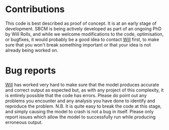 # Contributions

This code is best described as proof of concept. It is at an early stage of development. SBCM is being actively developed as part of an ongoing PhD by Will Rolls, and while we welcome modifications to the code, optimisation, or bugfixes, it would probably be a good idea to contact [Will](https://www.researchgate.net/profile/Will_Rolls2) first, to make sure that you won't break something important or that your idea is not already being worked on.

# Bug reports

[Will](https://www.researchgate.net/profile/Will_Rolls2) has worked very hard to make sure that the model produces accurate and correct output as expected but, as with any project of this complexity, it is entirely possible that the code has errors. Please do point out any problems you encounter and any analysis you have done to identify and reproduce the problem. N.B. It is quite easy to break the code at this stage, and simply causing the model to crash is not a bug in itself. Please only report issues which allow the model to successfully run while producing erroneous output.




